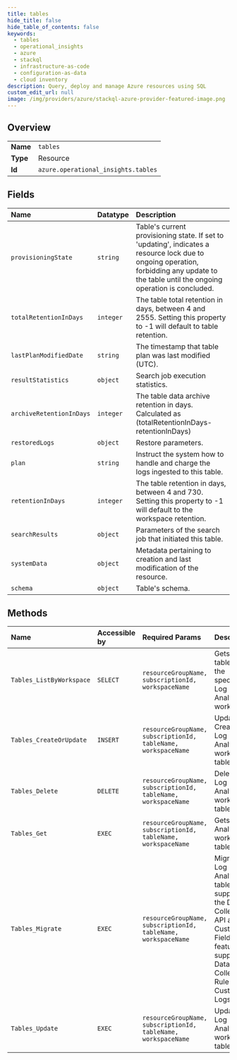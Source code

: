 ```yaml
---
title: tables
hide_title: false
hide_table_of_contents: false
keywords:
  - tables
  - operational_insights
  - azure    
  - stackql
  - infrastructure-as-code
  - configuration-as-data
  - cloud inventory
description: Query, deploy and manage Azure resources using SQL
custom_edit_url: null
image: /img/providers/azure/stackql-azure-provider-featured-image.png
---
```

  
    

## Overview
<table><tbody>
<tr><td><b>Name</b></td><td><code>tables</code></td></tr>
<tr><td><b>Type</b></td><td>Resource</td></tr>
<tr><td><b>Id</b></td><td><code>azure.operational_insights.tables</code></td></tr>
</tbody></table>

## Fields
| Name | Datatype | Description |
|:-----|:---------|:------------|
| `provisioningState` | `string` | Table's current provisioning state. If set to 'updating', indicates a resource lock due to ongoing operation, forbidding any update to the table until the ongoing operation is concluded. |
| `totalRetentionInDays` | `integer` | The table total retention in days, between 4 and 2555. Setting this property to -1 will default to table retention. |
| `lastPlanModifiedDate` | `string` | The timestamp that table plan was last modified (UTC). |
| `resultStatistics` | `object` | Search job execution statistics. |
| `archiveRetentionInDays` | `integer` | The table data archive retention in days. Calculated as (totalRetentionInDays-retentionInDays) |
| `restoredLogs` | `object` | Restore parameters. |
| `plan` | `string` | Instruct the system how to handle and charge the logs ingested to this table. |
| `retentionInDays` | `integer` | The table retention in days, between 4 and 730. Setting this property to -1 will default to the workspace retention. |
| `searchResults` | `object` | Parameters of the search job that initiated this table. |
| `systemData` | `object` | Metadata pertaining to creation and last modification of the resource. |
| `schema` | `object` | Table's schema. |
## Methods
| Name | Accessible by | Required Params | Description |
|:-----|:--------------|:----------------|:------------|
| `Tables_ListByWorkspace` | `SELECT` | `resourceGroupName, subscriptionId, workspaceName` | Gets all the tables for the specified Log Analytics workspace. |
| `Tables_CreateOrUpdate` | `INSERT` | `resourceGroupName, subscriptionId, tableName, workspaceName` | Update or Create a Log Analytics workspace table. |
| `Tables_Delete` | `DELETE` | `resourceGroupName, subscriptionId, tableName, workspaceName` | Delete a Log Analytics workspace table. |
| `Tables_Get` | `EXEC` | `resourceGroupName, subscriptionId, tableName, workspaceName` | Gets a Log Analytics workspace table. |
| `Tables_Migrate` | `EXEC` | `resourceGroupName, subscriptionId, tableName, workspaceName` | Migrate a Log Analytics table from support of the Data Collector API and Custom Fields features to support of Data Collection Rule-based Custom Logs. |
| `Tables_Update` | `EXEC` | `resourceGroupName, subscriptionId, tableName, workspaceName` | Update a Log Analytics workspace table. |
